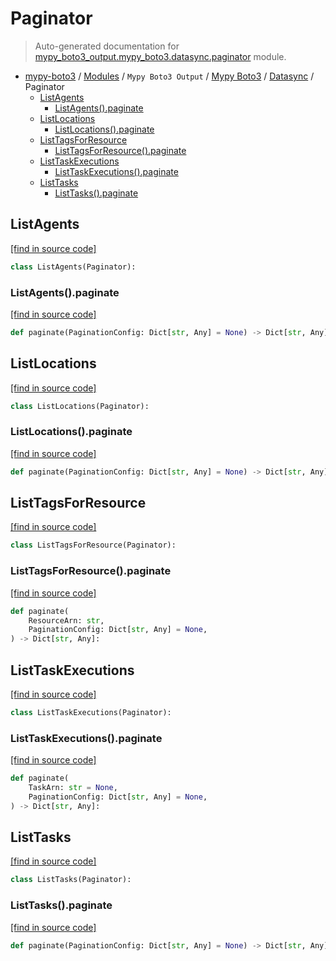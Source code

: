 # Paginator

> Auto-generated documentation for [mypy_boto3_output.mypy_boto3.datasync.paginator](https://github.com/vemel/mypy_boto3/blob/master/mypy_boto3_output/mypy_boto3/datasync/paginator.py) module.

- [mypy-boto3](../../../README.md#mypy_boto3) / [Modules](../../../MODULES.md#mypy-boto3-modules) / `Mypy Boto3 Output` / [Mypy Boto3](../index.md#mypy-boto3) / [Datasync](index.md#datasync) / Paginator
    - [ListAgents](#listagents)
        - [ListAgents().paginate](#listagentspaginate)
    - [ListLocations](#listlocations)
        - [ListLocations().paginate](#listlocationspaginate)
    - [ListTagsForResource](#listtagsforresource)
        - [ListTagsForResource().paginate](#listtagsforresourcepaginate)
    - [ListTaskExecutions](#listtaskexecutions)
        - [ListTaskExecutions().paginate](#listtaskexecutionspaginate)
    - [ListTasks](#listtasks)
        - [ListTasks().paginate](#listtaskspaginate)

## ListAgents

[[find in source code]](https://github.com/vemel/mypy_boto3/blob/master/mypy_boto3_output/mypy_boto3/datasync/paginator.py#L9)

```python
class ListAgents(Paginator):
```

### ListAgents().paginate

[[find in source code]](https://github.com/vemel/mypy_boto3/blob/master/mypy_boto3_output/mypy_boto3/datasync/paginator.py#L12)

```python
def paginate(PaginationConfig: Dict[str, Any] = None) -> Dict[str, Any]:
```

## ListLocations

[[find in source code]](https://github.com/vemel/mypy_boto3/blob/master/mypy_boto3_output/mypy_boto3/datasync/paginator.py#L16)

```python
class ListLocations(Paginator):
```

### ListLocations().paginate

[[find in source code]](https://github.com/vemel/mypy_boto3/blob/master/mypy_boto3_output/mypy_boto3/datasync/paginator.py#L19)

```python
def paginate(PaginationConfig: Dict[str, Any] = None) -> Dict[str, Any]:
```

## ListTagsForResource

[[find in source code]](https://github.com/vemel/mypy_boto3/blob/master/mypy_boto3_output/mypy_boto3/datasync/paginator.py#L23)

```python
class ListTagsForResource(Paginator):
```

### ListTagsForResource().paginate

[[find in source code]](https://github.com/vemel/mypy_boto3/blob/master/mypy_boto3_output/mypy_boto3/datasync/paginator.py#L26)

```python
def paginate(
    ResourceArn: str,
    PaginationConfig: Dict[str, Any] = None,
) -> Dict[str, Any]:
```

## ListTaskExecutions

[[find in source code]](https://github.com/vemel/mypy_boto3/blob/master/mypy_boto3_output/mypy_boto3/datasync/paginator.py#L32)

```python
class ListTaskExecutions(Paginator):
```

### ListTaskExecutions().paginate

[[find in source code]](https://github.com/vemel/mypy_boto3/blob/master/mypy_boto3_output/mypy_boto3/datasync/paginator.py#L35)

```python
def paginate(
    TaskArn: str = None,
    PaginationConfig: Dict[str, Any] = None,
) -> Dict[str, Any]:
```

## ListTasks

[[find in source code]](https://github.com/vemel/mypy_boto3/blob/master/mypy_boto3_output/mypy_boto3/datasync/paginator.py#L41)

```python
class ListTasks(Paginator):
```

### ListTasks().paginate

[[find in source code]](https://github.com/vemel/mypy_boto3/blob/master/mypy_boto3_output/mypy_boto3/datasync/paginator.py#L44)

```python
def paginate(PaginationConfig: Dict[str, Any] = None) -> Dict[str, Any]:
```
